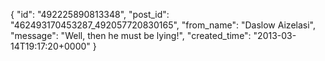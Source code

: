  {
   "id": "492225890813348",
   "post_id": "462493170453287_492057720830165",
   "from_name": "Daslow Aizelasi",
   "message": "Well, then he must be lying!",
   "created_time": "2013-03-14T19:17:20+0000"
 }
